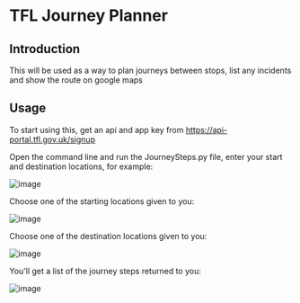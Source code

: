 # TFL Journey Planner

## Introduction

This will be used as a way to plan journeys between stops, list any incidents and show the route on google maps

## Usage

To start using this, get an api and app key from https://api-portal.tfl.gov.uk/signup

Open the command line and run the JourneySteps.py file, enter your start and destination locations, for example:

![image](https://user-images.githubusercontent.com/74159135/188290706-6b47c319-7a40-4f73-a64b-32b057f6f040.png)

Choose one of the starting locations given to you:

![image](https://user-images.githubusercontent.com/74159135/188290806-7801c522-4efa-499c-85d5-91838f6d8e8e.png)

Choose one of the destination locations given to you:

![image](https://user-images.githubusercontent.com/74159135/188290823-17d176b4-7055-4170-b5c0-533e7d849c6e.png)

You'll get a list of the journey steps returned to you:

![image](https://user-images.githubusercontent.com/74159135/188333149-c25611e6-1b2a-4345-b6c7-47161a10a974.png)


